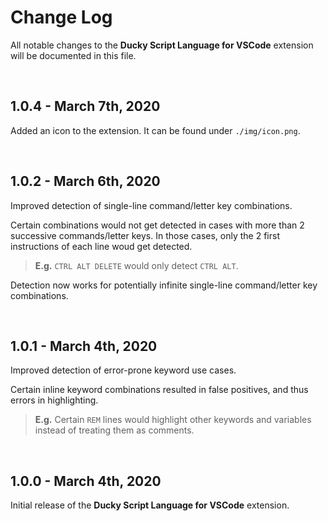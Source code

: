 # Change Log

All notable changes to the **Ducky Script Language for VSCode** extension will be documented in this file.

<br>

## 1.0.4 - March 7th, 2020

Added an icon to the extension. It can be found under `./img/icon.png`.

<br>

## 1.0.2 - March 6th, 2020

Improved detection of single-line command/letter key combinations.

Certain combinations would not get detected in cases with more than 2 successive commands/letter keys.
In those cases, only the 2 first instructions of each line woud get detected.
> **E.g.** `CTRL ALT DELETE` would only detect `CTRL ALT`.

Detection now works for potentially infinite single-line command/letter key combinations.

<br>

## 1.0.1 - March 4th, 2020

Improved detection of error-prone keyword use cases.

Certain inline keyword combinations resulted in false positives, and thus errors in highlighting.
> **E.g.** Certain `REM` lines would highlight other keywords and variables instead of treating them as comments.

<br>

## 1.0.0 - March 4th, 2020

Initial release of the **Ducky Script Language for VSCode** extension.
